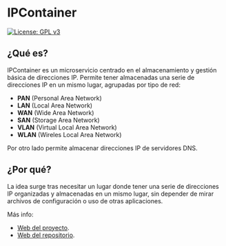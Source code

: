 # IPContainer

[![License: GPL v3](https://img.shields.io/badge/License-GPL%20v3-blue.svg)](https://www.gnu.org/licenses/gpl-3.0)



## ¿Qué es?

IPContainer es un microservicio centrado en el almacenamiento y gestión básica de direcciones IP. Permite tener almacenadas una serie de direcciones IP en un mismo lugar, agrupadas por tipo de red:

- **PAN** (Personal Area Network)
- **LAN** (Local Area Network)
- **WAN** (Wide Area Network)
- **SAN** (Storage Area Network)
- **VLAN** (Virtual Local Area Network)
- **WLAN** (Wireles Local Area Network)

Por otro lado permite almacenar direcciones IP de servidores DNS.



## ¿Por qué?

La idea surge tras necesitar un lugar donde tener una serie de direcciones IP organizadas y almacenadas en un mismo lugar, sin depender de mirar archivos de configuración o uso de otras aplicaciones.



Más info:

- [Web del proyecto](https://harvestcore.github.io/es/ipcontainer/index.html).
- [Web del repositorio](https://harvestcore.github.io/IPContainer).



